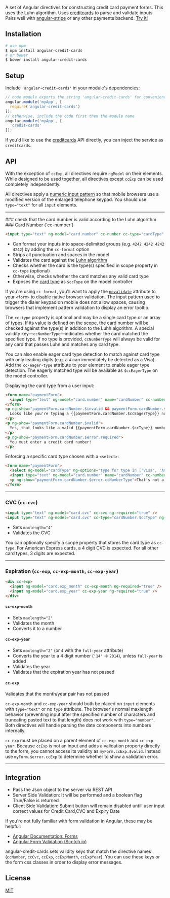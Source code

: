 
A set of Angular directives for constructing credit card payment forms. This uses the Luhn algorithm. Uses [creditcards](https://www.npmjs.org/package/creditcards) to parse and validate inputs. Pairs well with [angular-stripe](https://www.npmjs.org/package/angular-stripe) or any other payments backend. [Try it!](http://embed.plnkr.co/uE47aZ/preview)

## Installation
```bash
# use npm
$ npm install angular-credit-cards
# or bower
$ bower install angular-credit-cards
```

## Setup

Include `'angular-credit-cards'` in your module's dependencies:

```js
// node module exports the string 'angular-credit-cards' for convenience
angular.module('myApp', [
  require('angular-credit-cards')
]);
// otherwise, include the code first then the module name
angular.module('myApp', [
  'credit-cards'
]);
```

If you'd like to use the [creditcards](https://www.npmjs.org/package/creditcards) API directly, you can inject the service as `creditcards`.

## API

With the exception of `ccExp`, all directives require `ngModel` on their elements. While designed to be used together, all directives except `ccExp` can be used completely independently.

All directives apply a [numeric input pattern](http://bradfrostweb.com/blog/mobile/better-numerical-inputs-for-mobile-forms/) so that mobile browsers use a modified version of the enlarged telephone keypad. You should use `type="text"` for all `input` elements.

<hr>
### check that the card number is valid according to the Luhn algorithm
### Card Number (`cc-number`)

```html
<input type="text" ng-model="card.number" cc-number cc-type="cardType" ng-required="true" />
```

* Can format your inputs into space-delimited groups (e.g. `4242 4242 4242 4242`) by adding the `cc-format` option
* Strips all punctuation and spaces in the model
* Validates the card against the [Luhn algorithm](http://en.wikipedia.org/wiki/Luhn_algorithm)
* Checks whether the card is the type(s) specified in scope property in `cc-type` (optional)
* Otherwise, checks whether the card matches any valid card type
* Exposes the [card type](https://github.com/bendrucker/creditcards-types#card-types) as `$ccType` on the model controller

If you're using `cc-format`, you'll want to apply the [`novalidate`](https://developer.mozilla.org/en-US/docs/Web/HTML/Element/form#attr-novalidate) attribute to your `<form>` to disable native browser validation. The input pattern used to trigger the dialer keypad on mobile does not allow spaces, causing browsers that implement pattern validation to display an error tooltip.

The `cc-type` property is optional and may be a single card type or an array of types. If its value is defined on the scope, the card number will be checked against the type(s) in addition to the Luhh algorithm. A special validity key—`ccNumberType`—indicates whether the card matched the specified type. If no type is provided, `ccNumberType` will always be valid for any card that passes Luhn and matches any card type.

You can also enable eager card type detection to match against card type with only leading digits (e.g. a `4` can immediately be detected as a Visa). Add the `cc-eager-type` attribute to your element to enable eager type detection. The eagerly matched type will be available as `$ccEagerType` on the model controller.

Displaying the card type from a user input:

```html
<form name="paymentForm">
  <input type="text" ng-model="card.number" name="cardNumber" cc-number cc-eager-type />
</form>
<p ng-show="paymentForm.cardNumber.$invalid && paymentForm.cardNumber.$ccEagerType">
  Looks like you're typing a {{paymentForm.cardNumber.$ccEagerType}} number!
</p>
<p ng-show="paymentForm.cardNumber.$valid">
  Yes, that looks like a valid {{paymentForm.cardNumber.$ccType}} number!
</p>
<p ng-show="paymentForm.cardNumber.$error.required">
  You must enter a credit card number!
</p>
```

Enforcing a specific card type chosen with a `<select>`:

```html
<form name="paymentForm">
  <select ng-model="cardType" ng-options="type for type in ['Visa', 'American Express', 'MasterCard']"></select>
  <input type="text" ng-model="card.number" name="cardNumber" cc-number cc-type="cardType" />
  <p ng-show="paymentForm.cardNumber.$error.ccNumberType">That's not a valid {{cardType}}</p>
</form>
```

<hr>

### CVC (`cc-cvc`)

```html
<input type="text" ng-model="card.cvc" cc-cvc ng-required="true" />
<input type="text" ng-model="card.cvc" cc-type="cardNumber.$ccType" ng-required="true" />
```

* Sets `maxlength="4"`
* Validates the CVC

You can optionally specify a scope property that stores the card type as `cc-type`. For American Express cards, a 4 digit CVC is expected. For all other card types, 3 digits are expected.

<hr>

### Expiration (`cc-exp`, `cc-exp-month`, `cc-exp-year`)

```html
<div cc-exp>
  <input ng-model="card.exp_month" cc-exp-month ng-required="true" />
  <input ng-model="card.exp_year" cc-exp-year ng-required="true" />
</div>
```

#### `cc-exp-month`

* Sets `maxlength="2"`
* Validates the month
* Converts it to a number

#### `cc-exp-year`

* Sets `maxlength="2"` (or `4` with the `full-year` attribute)
* Converts the year to a 4 digit number (`'14'` -> `2014`), unless `full-year` is added
* Validates the year
* Validates that the expiration year has not passed

#### `cc-exp`

Validates that the month/year pair has not passed

`cc-exp-month` and `cc-exp-year` should both be placed on `input` elements with `type="text"` or no `type` attribute. The browser's normal maxlength behavior (preventing input after the specified number of characters and truncating pasted text to that length) does not work with `type="number"`. Both directives will handle parsing the date components into numbers internally.

`cc-exp` must be placed on a parent element of `cc-exp-month` and `cc-exp-year`. Because `ccExp` is not an input and adds a validation property directly to the form, you cannot access its validity as `myForm.ccExp.$valid`. Instead use `myForm.$error.ccExp` to determine whether to show a validation error.

<hr>

## Integration
*  Pass the Json object to the server via REST API
*  Server Side Validation: It will be performed and a boolean flag True/False is returned
*  Client Side Validation: Submit button will remain disabled untill user input correct values for Credit Card,CVC and Expiry Date

If you're not fully familiar with form validation in Angular, these may be helpful:
* [Angular Documentation: Forms](https://docs.angularjs.org/guide/forms)
* [Angular Form Validation (Scotch.io)](http://scotch.io/tutorials/javascript/angularjs-form-validation)

angular-credit-cards sets validity keys that match the directive names (`ccNumber`, `ccCvc`, `ccExp`, `ccExpMonth`, `ccExpYear`). You can use these keys or the form css classes in order to display error messages.

## License

[MIT](LICENSE)

